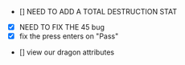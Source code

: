 - [] NEED TO ADD A TOTAL DESTRUCTION STAT
- [x] NEED TO FIX THE 45 bug
- [x] fix the press enters on "Pass"
- [] view our dragon attributes


